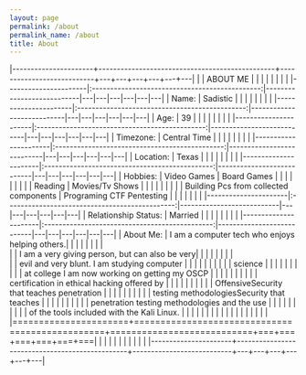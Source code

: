 ```yaml
---
layout: page
permalink: /about
permalink_name: /about
title: About
---
```


|----------------------+------------------------------------------------+---------------------------+---+---+---+---+---+---|
|                      |					ABOUT ME                    |                           |   |   |   |   |   |   |
|----------------------|:----------------------------------------------:|---------------------------|---|---|---|---|---|---|
| Name:                | Sadistic                                       |                           |   |   |   |   |   |   |
|----------------------|:----------------------------------------------:|---------------------------|---|---|---|---|---|---|
| Age:                 | 39                                             |                           |   |   |   |   |   |   |
|----------------------|:----------------------------------------------:|---------------------------|---|---|---|---|---|---|
| Timezone:            | Central Time                                   |                           |   |   |   |   |   |   |
|----------------------|:----------------------------------------------:|---------------------------|---|---|---|---|---|---|
| Location:            | Texas                                          |                           |   |   |   |   |   |   |
|----------------------|:----------------------------------------------:|---------------------------|---|---|---|---|---|---|
| Hobbies:             | Video Games                                    | Board Games               |   |   |   |   |   |   |
|                      | Reading                                        | Movies/Tv Shows           |   |   |   |   |   |   |
|                      | Building Pcs  from collected  components       | Programing CTF Pentesting |   |   |   |   |   |   |
|----------------------|:----------------------------------------------:|---------------------------|---|---|---|---|---|---|
| Relationship Status: | Married                                        |                           |   |   |   |   |   |   |
|----------------------|:----------------------------------------------:|---------------------------|---|---|---|---|---|---|
| About Me:            | I am a computer tech who enjoys helping others.|                           |   |   |   |   |   |   |   
|                      | I am a very giving person, but can also be very|                           |   |   |   |   |   |   |   
|                      | evil and very blunt. I am studying computer    |                           |   |   |   |   |   |   |
|                      | science                                        |                           |   |   |   |   |   |   |
|                      | at college I am now working on getting my OSCP |                           |   |   |   |   |   |   |
|                      | certification in ethical hacking offered by    |                           |   |   |   |   |   |   |
|                      | OffensiveSecurity that teaches penetration     |                           |   |   |   |   |   |   |
|                      | testing methodologiesSecurity that teaches     |                           |   |   |   |   |   |   |
|                      | penetration testing methodologies and the use  |                           |   |   |   |   |   |   |
|                      | of the tools included with the Kali Linux.     |                           |   |   |   |   |   |   |
|                      |                                                |                           |   |   |   |   |   |   |
|======================+================================================+===========================+===+===+===+===+===+===|
|                      |                                                |                           |   |   |   |   |   |   |
|----------------------+------------------------------------------------+---------------------------+---+---+---+---+---+---|

[THM-Profile]: https://tryhackme.com/p/Sadistic

